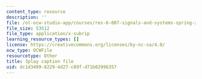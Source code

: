 ```yaml
---
content_type: resource
description: ''
file: /ol-ocw-studio-app/courses/res-6-007-signals-and-systems-spring-2011/dc1d349982294d27c89fd71b02996357_P5Ce9tbK86M.srt
file_size: 53512
file_type: application/x-subrip
learning_resource_types: []
license: https://creativecommons.org/licenses/by-nc-sa/4.0/
ocw_type: OCWFile
resourcetype: Other
title: 3play caption file
uid: dc1d3499-8229-4d27-c89f-d71b02996357
---
```

